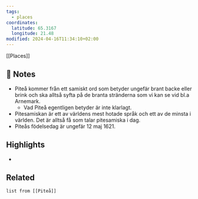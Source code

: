 ```yaml
---
tags:
  - places
coordinates:
  latitude: 65.3167
  longitude: 21.48
modified: 2024-04-16T11:34:10+02:00
---
```

[[Places]] 

## 📝 Notes
- Piteå kommer från ett samiskt ord som betyder ungefär brant backe eller brink och ska alltså syfta på de branta stränderna som vi kan se vid bl.a Arnemark.
	- Vad Piteå egentligen betyder är inte klarlagt.
- Pitesamiskan är ett av världens mest hotade språk och ett av de minsta i världen. Det är alltså få som talar pitesamiska i dag.
- Piteås födelsedag är ungefär 12 maj 1621.

## Highlights
- 

## Related
```dataview  
list from [[Piteå]]
```
